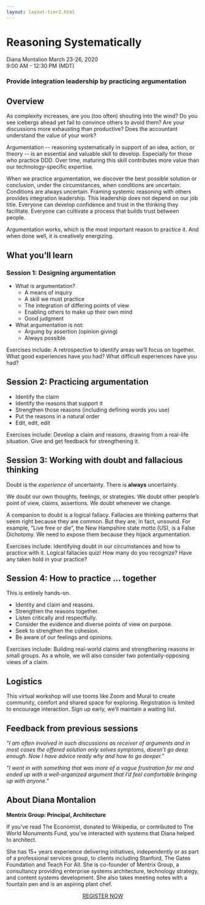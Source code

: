 ```yaml
---
layout: layout-tier2.html
---
```

<div class="container section workshop-single-page">
    <div class="row">
      <div class="col-xs-12 col-sm-2">
            <div class="speaker-container">
                <div class="speaker-img diana-montalion keep-color"></div>
                </div>
            </div>
            <div class="col-xs-12 col-sm-8 content">
                <h1>Reasoning Systematically</h1>
                <p><span class="speaker-name">Diana Montalion</span>
                <span class="duration">March 23-26, 2020<br>9:00 AM - 12:30 PM (MDT)</span></p>
                <h3>Provide integration leadership by practicing argumentation</h3>
                <h2>Overview</h2>
                <p>As complexity increases, are you (too often) shouting into the wind? Do you see icebergs ahead yet fail to convince others to avoid them? Are your discussions more exhausting than productive? Does the accountant understand the value of your work?</p>
                <p>Argumentation -- reasoning systematically in support of an idea, action, or theory -- is an essential and valuable skill to develop. Especially for those who practice DDD. Over time, maturing this skill contributes more value than our technology-specific expertise.</p>
                <p>When we practice argumentation, we discover the best possible solution or conclusion, under the circumstances, when conditions are uncertain. Conditions are always uncertain. Framing systemic reasoning with others provides integration leadership. This leadership does not depend on our job title. Everyone can develop confidence and trust in the thinking they facilitate. Everyone can cultivate a process that builds trust between people.</p>
                <p>Argumentation works, which is the most important reason to practice it. And when done well, it is creatively energizing.</p>
                <h2>What you’ll learn</h2>
                <h3>Session 1: Designing argumentation</h3>
                <ul>
                    <li>What is argumentation?
                        <ul>
                            <li>A means of inquiry</li>
                            <li>A skill we must practice</li>
                            <li>The integration of differing  points of view</li>
                            <li>Enabling others to make up their own mind</li>
                            <li>Good judgment</li>
                        </ul>
                    </li>
                    <li>What argumentation is not:
                        <ul>
                            <li>Arguing by assertion (opinion giving)</li>
                            <li>Always possible</li>
                        </ul>
                    </li>
                </ul>
                <p>Exercises include: A retrospective to identify areas we’ll focus on together. What good experiences have you had? What difficult experiences have you had?</p>
                <h2>Session 2: Practicing argumentation</h2>
                <ul>
                    <li>Identify the claim</li>
                    <li>Identify the reasons that support it</li>
                    <li>Strengthen those reasons (including defining words you use)</li>
                    <li>Put the reasons in a natural order</li>
                    <li>Edit, edit, edit</li>
                </ul>
                <p>Exercises include: Develop a claim and reasons, drawing from a real-life situation. Give and get feedback for strengthening it.</p>
                <h2>Session 3: Working with doubt and fallacious thinking</h2>
                <p>Doubt is the <em>experience</em> of uncertainty. There is <strong>always</strong> uncertainty.</p>
                <p>We doubt our own thoughts, feelings, or strategies. We doubt other people’s point of view, claims, assertions. We doubt whenever we change.</p>
                <p>A companion to doubt is a logical fallacy. Fallacies are thinking patterns that seem right because they are common. But they are, in fact, unsound. For example, “Live free or die”, the New Hampshire state motto (US), is a False Dichotomy. We need to expose them because they hijack argumentation.</p>
                <p>Exercises include: Identifying doubt in our circumstances and how to practice with it. Logical fallacies quiz! How many do you recognize? Have any taken hold in your practice?</p>
                <h2>Session 4: How to practice … together</h2>
                <p>This is entirely hands-on.</p>
                <ul>
                    <li>Identity and claim and reasons.</li>
                    <li>Strengthen the reasons together.</li>
                    <li>Listen critically and respectfully.</li>
                    <li>Consider the evidence and diverse points of view on purpose.</li>
                    <li>Seek to strengthen the cohesion.</li>
                    <li>Be aware of our feelings and opinions.</li>
                </ul>
                <p>Exercises include: Building real-world claims and strengthening reasons in small groups. As a whole, we will also consider two potentially-opposing views of a claim.</p>
                <h2>Logistics</h2>
                <p>This virtual workshop will use tooms like Zoom and Mural to create community, comfort and shared space for exploring. Registration is limited to encourage interaction. Sign up early, we’ll maintain a waiting list.</p>
                <h2>Feedback from previous sessions</h2>
                <p><em>"I am often involved in such discussions as receiver of arguments and in most cases the offered solution only solves symptoms, doesn’t go deep enough. Now I have advice ready why and how to go deeper."</em></p>
                <p><em>"I went in with something that was more of a vague frustration for me and ended up with a well-organized argument that I’d feel comfortable bringing up with anyone."</em></p>
                <h2>About Diana Montalion</h2>
                <div class="speaker-img-in-content diana-montalion keep-color"></div>
                <p><strong>Mentrix Group: Principal, Architecture</strong></p>
                <p>If you’ve read The Economist, donated to Wikipedia, or contributed to The World Monuments Fund, you’ve interacted with systems that Diana helped to architect.</p>
                <p>She has 15+ years experience delivering initiatives, independently or as part of a professional services group, to clients including Stanford, The Gates Foundation and Teach For All. She is co-founder of Mentrix Group, a consultancy providing enterprise systems architecture, technology strategy, and content systems development. She also takes meeting notes with a fountain pen and is an aspiring plant chef.</p>
                <div class="col-xs-12" align="center">
                    <a class="btn" href="https://ti.to/EDDD/explore-ddd-2020-virtual-workshops">REGISTER NOW</a>
                </div>
            </div>
        </div>
    </div>
</div>